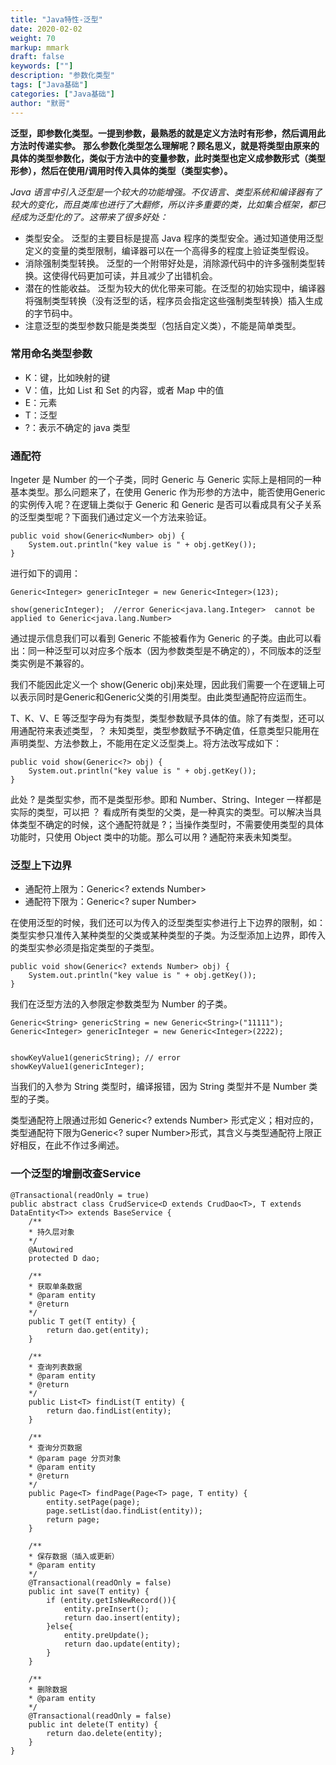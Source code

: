 ```yaml
---  
title: "Java特性-泛型"  
date: 2020-02-02
weight: 70  
markup: mmark  
draft: false  
keywords: [""]  
description: "参数化类型"  
tags: ["Java基础"]  
categories: ["Java基础"]  
author: "默哥"  
---  
```

**泛型，即参数化类型。一提到参数，最熟悉的就是定义方法时有形参，然后调用此方法时传递实参。**
**那么参数化类型怎么理解呢？顾名思义，就是将类型由原来的具体的类型参数化，类似于方法中的变量参数，此时类型也定义成参数形式（类型形参），然后在使用/调用时传入具体的类型（类型实参）。**

*Java 语言中引入泛型是一个较大的功能增强。不仅语言、类型系统和编译器有了较大的变化，而且类库也进行了大翻修，所以许多重要的类，比如集合框架，都已经成为泛型化的了。这带来了很多好处：*
* 类型安全。 泛型的主要目标是提高 Java 程序的类型安全。通过知道使用泛型定义的变量的类型限制，编译器可以在一个高得多的程度上验证类型假设。
* 消除强制类型转换。 泛型的一个附带好处是，消除源代码中的许多强制类型转换。这使得代码更加可读，并且减少了出错机会。
* 潜在的性能收益。 泛型为较大的优化带来可能。在泛型的初始实现中，编译器将强制类型转换（没有泛型的话，程序员会指定这些强制类型转换）插入生成的字节码中。
* 注意泛型的类型参数只能是类类型（包括自定义类），不能是简单类型。

### 常用命名类型参数
* K：键，比如映射的键
* V：值，比如 List 和 Set 的内容，或者 Map 中的值
* E：元素
* T：泛型
* ?：表示不确定的 java 类型


### 通配符
Ingeter 是 Number 的一个子类，同时 Generic<Ingeter> 与 Generic<Number> 实际上是相同的一种基本类型。那么问题来了，在使用 Generic<Number> 作为形参的方法中，能否使用Generic<Ingeter> 的实例传入呢？在逻辑上类似于 Generic<Number> 和 Generic<Ingeter> 是否可以看成具有父子关系的泛型类型呢？下面我们通过定义一个方法来验证。

    public void show(Generic<Number> obj) {
        System.out.println("key value is " + obj.getKey());
    }

进行如下的调用：

    Generic<Integer> genericInteger = new Generic<Integer>(123);

    show(genericInteger);  //error Generic<java.lang.Integer>  cannot be applied to Generic<java.lang.Number>

通过提示信息我们可以看到 Generic<Integer> 不能被看作为 Generic<Number> 的子类。由此可以看出：同一种泛型可以对应多个版本（因为参数类型是不确定的），不同版本的泛型类实例是不兼容的。

我们不能因此定义一个 show(Generic<Integer> obj)来处理，因此我们需要一个在逻辑上可以表示同时是Generic和Generic父类的引用类型。由此类型通配符应运而生。

T、K、V、E 等泛型字母为有类型，类型参数赋予具体的值。除了有类型，还可以用通配符来表述类型，？ 未知类型，类型参数赋予不确定值，任意类型只能用在声明类型、方法参数上，不能用在定义泛型类上。将方法改写成如下：

    public void show(Generic<?> obj) {
        System.out.println("key value is " + obj.getKey());
    }

此处 ? 是类型实参，而不是类型形参。即和 Number、String、Integer 一样都是实际的类型，可以把 ？ 看成所有类型的父类，是一种真实的类型。可以解决当具体类型不确定的时候，这个通配符就是 ?；当操作类型时，不需要使用类型的具体功能时，只使用 Object 类中的功能。那么可以用 ? 通配符来表未知类型。

### 泛型上下边界
* 通配符上限为：Generic<? extends Number>
* 通配符下限为：Generic<? super Number>

在使用泛型的时候，我们还可以为传入的泛型类型实参进行上下边界的限制，如：类型实参只准传入某种类型的父类或某种类型的子类。为泛型添加上边界，即传入的类型实参必须是指定类型的子类型。

    public void show(Generic<? extends Number> obj) {
        System.out.println("key value is " + obj.getKey());
    }

我们在泛型方法的入参限定参数类型为 Number 的子类。

    Generic<String> genericString = new Generic<String>("11111");
    Generic<Integer> genericInteger = new Generic<Integer>(2222);
    
    
    showKeyValue1(genericString); // error
    showKeyValue1(genericInteger);

当我们的入参为 String 类型时，编译报错，因为 String 类型并不是 Number 类型的子类。

类型通配符上限通过形如 Generic<? extends Number> 形式定义；相对应的，类型通配符下限为Generic<? super Number>形式，其含义与类型通配符上限正好相反，在此不作过多阐述。

### 一个泛型的增删改查Service
    @Transactional(readOnly = true)
    public abstract class CrudService<D extends CrudDao<T>, T extends DataEntity<T>> extends BaseService {
        /**
        * 持久层对象
        */
        @Autowired
        protected D dao;
        
        /**
        * 获取单条数据
        * @param entity
        * @return
        */
        public T get(T entity) {
            return dao.get(entity);
        }
        
        /**
        * 查询列表数据
        * @param entity
        * @return
        */
        public List<T> findList(T entity) {
            return dao.findList(entity);
        }
        
        /**
        * 查询分页数据
        * @param page 分页对象
        * @param entity
        * @return
        */
        public Page<T> findPage(Page<T> page, T entity) {
            entity.setPage(page);
            page.setList(dao.findList(entity));
            return page;
        }

        /**
        * 保存数据（插入或更新）
        * @param entity
        */
        @Transactional(readOnly = false)
        public int save(T entity) {
            if (entity.getIsNewRecord()){
                entity.preInsert();
                return dao.insert(entity);
            }else{
                entity.preUpdate();
                return dao.update(entity);
            }
        }
        
        /**
        * 删除数据
        * @param entity
        */
        @Transactional(readOnly = false)
        public int delete(T entity) {
            return dao.delete(entity);
        }
    }